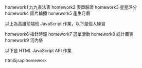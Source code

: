 homework1 九九乘法表
homework2 表單驗證
homework3 星星評分
homework4 圖片輪播
homework5 產生月曆

以上為高雄前端班 JavaScript 作業，以下是個人練習

homework6 指針時鐘
homework7 選單滑動
homework8 統計圖表
homework9 河內塔

以下是 HTML JavaScript API 作業

html5jsapihomework